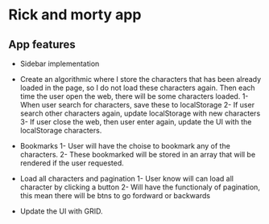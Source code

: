 # Rick and morty app

## App features

- Sidebar implementation

- Create an algorithmic where I store the characters that has been already loaded in the page,
  so I do not load these characters again. Then each time the user open the web, there will be some characters loaded.
  1- When user search for characters, save these to localStorage
  2- If user search other characters again, update localStorage with new characters
  3- If user close the web, then user enter again, update the UI with the localStorage characters.

- Bookmarks
  1- User will have the choise to bookmark any of the characters.
  2- These bookmarked will be stored in an array that will be rendered if the user requested.

- Load all characters and pagination
  1- User know will can load all character by clicking a button
  2- Will have the functionaly of pagination, this mean there will be btns to go fordward or backwards

- Update the UI with GRID.

